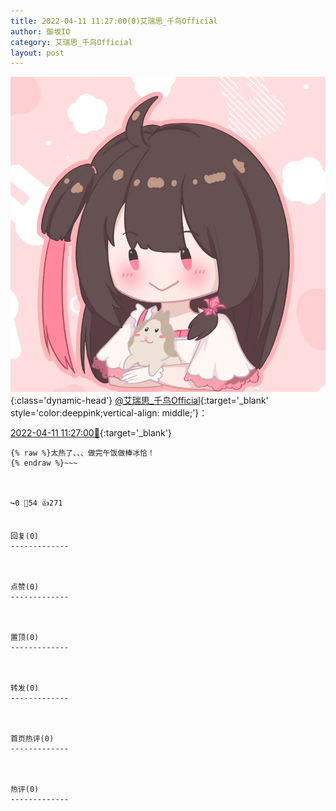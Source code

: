 ```yaml
---
title: 2022-04-11 11:27:00(0)艾瑞思_千鸟Official
author: 御坂IO
category: 艾瑞思_千鸟Official
layout: post
---
```


![img](/images/7e08840c56f251de28bdf766b647bd5fe9a5d50a.jpg){:class='dynamic-head'}
[@艾瑞思_千鸟Official](https://space.bilibili.com/1090010845/dynamic){:target='_blank' style='color:deeppink;vertical-align: middle;'}：

[2022-04-11 11:27:00🔗](https://t.bilibili.com/647720667925446663){:target='_blank'}

~~~
{% raw %}太热了、、、做完午饭做棒冰恰！
{% endraw %}~~~



↪️0 💬54 👍271


回复(0)
-------------



点赞(0)
-------------



置顶(0)
-------------



转发(0)
-------------



首页热评(0)
-------------



热评(0)
-------------



